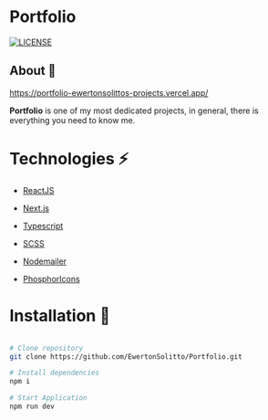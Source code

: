 # Portfolio
[![LICENSE](https://img.shields.io/npm/l/react)](https://github.com/EwertonSolitto/Portfolio/blob/main/LICENSE)

## About 📝

https://portfolio-ewertonsolittos-projects.vercel.app/

**Portfolio** is one of my most dedicated projects, in general, there is everything you need to know me.

# Technologies ⚡
 
 - [ReactJS](https://react.dev/)

 - [Next.js](https://nextjs.org/)

 - [Typescript](https://www.typescriptlang.org/)

 - [SCSS](https://sass-lang.com/)

 - [Nodemailer](https://nodemailer.com/)

 - [PhosphorIcons](https://phosphoricons.com/)

# Installation 🔧

```bash

# Clone repository
git clone https://github.com/EwertonSolitto/Portfolio.git

# Install dependencies
npm i

# Start Application
npm run dev

```
